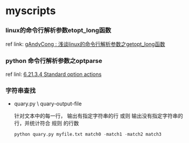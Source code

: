 # myscripts


### linux的命令行解析参数etopt_long函数

ref link:  [gAndyCong : 浅谈linux的命令行解析参数之getopt_long函数](https://blog.csdn.net/qq_33850438/article/details/80172275)


### python 命令行解析参数之optparse

ref linl:  [6.21.3.4 Standard option actions](https://docs.python.org/2.4/lib/optparse-standard-option-actions.html)

### 字符串查找

* quary.py \ quary-output-file

	针对文本中的每一行， 输出有指定字符串的行  或则 输出没有指定字符串的行，并统计符合 规则 的行数
	
	```python
	python quary.py myfile.txt match0 -match1 -match2 match3
	```

	

